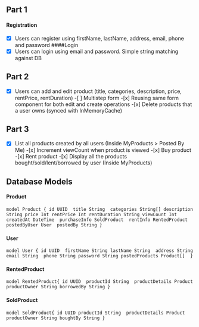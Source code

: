 ## Part 1

#### Registration

- [x] Users can register using firstName, lastName, address, email, phone and password
      ####Login
- [x] Users can login using email and password. Simple string matching against DB

## Part 2

-[x] Users can add and edit product (title, categories, description, price, rentPrice, rentDuration) -[ ] Multistep form -[x] Reusing same form component for both edit and create operations -[x] Delete products that a user owns (synced with InMemoryCache)

## Part 3

-[x] List all products created by all users (Inside MyProducts > Posted By Me) -[x] Increment viewCount when product is viewed -[x] Buy product -[x] Rent product -[x] Display all the products bought/sold/lent/borrowed by user (Inside MyProducts)

## Database Models

#### Product

`model Product {
  id UUID 
  title String 
  categories String[]
  description String
  price Int
  rentPrice Int
  rentDuration String
  viewCount Int 
  createdAt DateTime 
  purchaseInfo SoldProduct 
  rentInfo RentedProduct 
  postedByUser User 
  postedBy String
}`

#### User

`model User {
  id UUID 
  firstName String
  lastName String 
  address String
  email String 
  phone String
  password String
  postedProducts Product[] 
}`

#### RentedProduct

`model RentedProduct{
  id UUID 
  productId String 
  productDetails Product
  productOwner String
  borrowedBy String
}`

#### SoldProduct

`model SoldProduct{
  id UUID
  productId String 
  productDetails Product 
  productOwner String
  boughtBy String
}`
